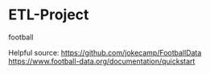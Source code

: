 # ETL-Project
football

Helpful source: https://github.com/jokecamp/FootballData
                https://www.football-data.org/documentation/quickstart
